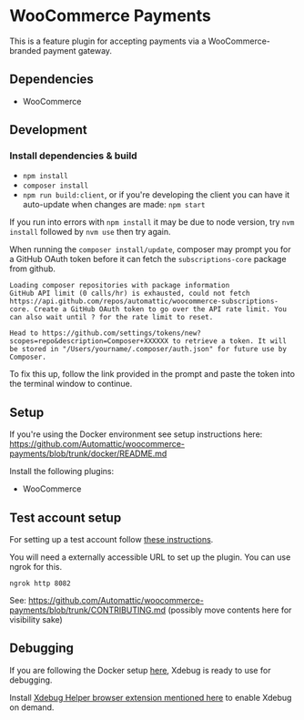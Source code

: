 # WooCommerce Payments

This is a feature plugin for accepting payments via a WooCommerce-branded payment gateway.

## Dependencies

-   WooCommerce

## Development

### Install dependencies & build

-   `npm install` 
-   `composer install`
-   `npm run build:client`, or if you're developing the client you can have it auto-update when changes are made: `npm start`

If you run into errors with `npm install` it may be due to node version, try `nvm install` followed by `nvm use` then try again.

When running the `composer install/update`, composer may prompt you for a GitHub OAuth token before it can fetch the `subscriptions-core` package from github.

```
Loading composer repositories with package information
GitHub API limit (0 calls/hr) is exhausted, could not fetch https://api.github.com/repos/automattic/woocommerce-subscriptions-core. Create a GitHub OAuth token to go over the API rate limit. You can also wait until ? for the rate limit to reset.

Head to https://github.com/settings/tokens/new?scopes=repo&description=Composer+XXXXXX to retrieve a token. It will be stored in "/Users/yourname/.composer/auth.json" for future use by Composer.
````

To fix this up, follow the link provided in the prompt and paste the token into the terminal window to continue.

## Setup

If you're using the Docker environment see setup instructions here:
https://github.com/Automattic/woocommerce-payments/blob/trunk/docker/README.md

Install the following plugins:

-   WooCommerce

## Test account setup

For setting up a test account follow [these instructions](https://docs.woocommerce.com/document/payments/testing/dev-mode/).

You will need a externally accessible URL to set up the plugin. You can use ngrok for this.

`ngrok http 8082`

See: https://github.com/Automattic/woocommerce-payments/blob/trunk/CONTRIBUTING.md (possibly move contents here for visibility sake)

## Debugging

If you are following the Docker setup [here](https://github.com/Automattic/woocommerce-payments/blob/trunk/docker/README.md), Xdebug is ready to use for debugging.

Install [Xdebug Helper browser extension mentioned here](https://xdebug.org/docs/remote) to enable Xdebug on demand.
